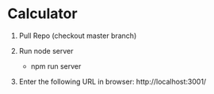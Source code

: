 # Calculator

1. Pull Repo (checkout master branch)
2. Run node server

   * npm run server 
  
3. Enter the following URL in browser: http://localhost:3001/ 
